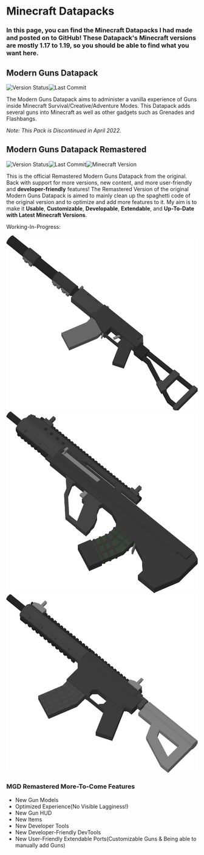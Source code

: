 # Minecraft Datapacks

### In this page, you can find the Minecraft Datapacks I had made and posted on to GitHub! These Datapack's Minecraft versions are mostly 1.17 to 1.19, so you should be able to find what you want here.

## Modern Guns Datapack
![Version Status](https://img.shields.io/github/v/tag/Type-32/Minecraft-Modern-Guns-Datapack?color=green&label=Datapack%20Version&style=flat-square)![Last Commit](https://img.shields.io/github/last-commit/Type-32/Minecraft-Modern-Guns-Datapack?label=Last%20Commit&style=flat-square)

The Modern Guns Datapack aims to administer a vanilla experience of Guns inside Minecraft Survival/Creative/Adventure Modes. This Datapack adds several guns into Minecraft as well as other gadgets such as Grenades and Flashbangs.

_Note: This Pack is Discontinued in April 2022._

## Modern Guns Datapack Remastered
![Version Status](https://img.shields.io/github/v/tag/Type-32/Minecraft-Modern-Guns-Datapack-Remastered?color=green&label=Datapack%20Version&style=flat-square)![Last Commit](https://img.shields.io/github/last-commit/Type-32/Minecraft-Modern-Guns-Datapack-Remastered?label=Last%20Commit&style=flat-square)![Minecraft Version](https://img.shields.io/badge/Minecraft%20Version-1.19.%2B-blue?style=flat-square&logo=appveyor)

This is the official Remastered Modern Guns Datapack from the original. Back with support for more versions, new content, and more user-friendly and **developer-friendly** features! The Remastered Version of the original Modern Guns Datapack is aimed to mainly clean up the spaghetti code of the original version and to optimize and add more features to it. My aim is to make it **Usable**, **Customizable**, **Developable**, **Extendable**, and **Up-To-Date with Latest Minecraft Versions**.

Working-In-Progress:

![AS-VAL Remodelled](/assets/asval.png)
![AUG Para Remodelled](/assets/augpara.png)
![CBR-27 Remodelled](/assets/cbr27.png)

### MGD Remastered More-To-Come Features
- New Gun Models
- Optimized Experience(No Visible Lagginess!)
- New Gun HUD
- New Items
- New Developer Tools
- New Developer-Friendly DevTools
- New User-Friendly Extendable Ports(Customizable Guns & Being able to manually add Guns)
